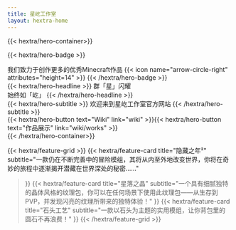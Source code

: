 ```yaml
---
title: 星屹工作室
layout: hextra-home
---
```

{{< hextra/hero-container>}}

{{< hextra/hero-badge >}}
  <div class="hx-w-2 hx-h-2 hx-rounded-full hx-bg-primary-400"></div>
  <span>我们致力于创作更多的优秀Minecraft作品</span>
  {{< icon name="arrow-circle-right" attributes="height=14" >}}
{{< /hextra/hero-badge >}}

<div class="hx-mt-6 hx-mb-6">
{{< hextra/hero-headline >}}
  群「星」闪耀&nbsp;<br class="sm:hx-block hx-hidden" /> 始终如「屹」
{{< /hextra/hero-headline >}}
</div>

<div class="hx-mt-6 hx-mb-12">
{{< hextra/hero-subtitle >}}
  欢迎来到星屹工作室官方网站
{{< /hextra/hero-subtitle >}}
</div>

<div class="hx-mt-6 hx-mb-12">
{{< hextra/hero-button text="Wiki" link="wiki" >}}{{< hextra/hero-button text="作品展示" link="wiki/works" >}}
</div>
{{< /hextra/hero-container>}}

{{< hextra/feature-grid >}}
  {{< hextra/feature-card
    title="隐藏之年²"
    subtitle="一款仍在不断完善中的冒险模组，其将从内至外地改变世界，你将在奇妙的旅程中逐渐揭开潜藏在世界深处的秘密……"
  >}}
  {{< hextra/feature-card
    title="星落之晶"
    subtitle="一个具有细腻独特的晶体风格的纹理包，你可以在任何场景下使用此纹理包——从生存到PVP，并发现闪亮的纹理所带来的独特体验！"
  >}}
  {{< hextra/feature-card
    title="石头工艺"
    subtitle="一款以石头为主题的实用模组，让你背包里的圆石不再浪费！"
  >}}
{{< /hextra/feature-grid >}}